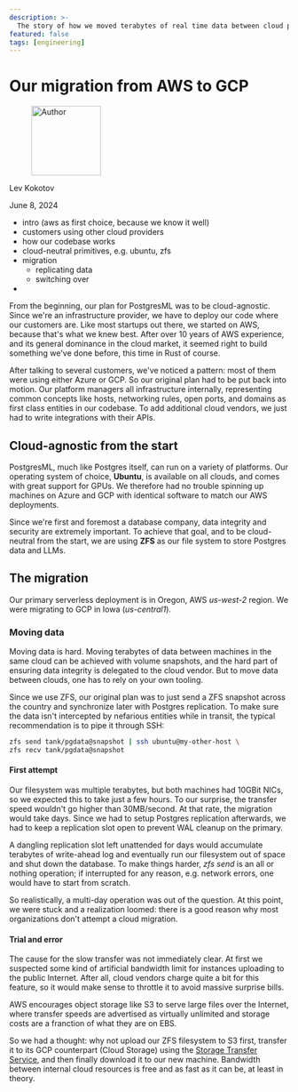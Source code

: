 ```yaml
---
description: >-
  The story of how we moved terabytes of real time data between cloud providers with minimal downtime.
featured: false
tags: [engineering]
---
```


# Our migration from AWS to GCP

<div align="left">

<figure><img src=".gitbook/assets/lev.jpg" alt="Author" width="125"><figcaption></figcaption></figure>

</div>

Lev Kokotov

June 8, 2024

- intro (aws as first choice, because we know it well)
- customers using other cloud providers
- how our codebase works
- cloud-neutral primitives, e.g. ubuntu, zfs
- migration
  - replicating data
  - switching over
-

From the beginning, our plan for PostgresML was to be cloud-agnostic. Since we're an infrastructure provider, we have to deploy our code where our customers are. Like most startups out there, we started on AWS, because that's what we knew best. After over 10 years of AWS experience, and its general dominance in the cloud market, it seemed right to build something we've done before, this time in Rust of course.

After talking to several customers, we've noticed a pattern: most of them were using either Azure or GCP. So our original plan had to be put back into motion. Our platform managers all infrastructure internally, representing common concepts like hosts, networking rules, open ports, and domains as first class entities in our codebase. To add additional cloud vendors, we just had to write integrations with their APIs.

## Cloud-agnostic from the start

PostgresML, much like Postgres itself, can run on a variety of platforms. Our operating system of choice, **Ubuntu**, is available on all clouds, and comes with great support for GPUs. We therefore had no trouble spinning up machines on Azure and GCP with identical software to match our AWS deployments.

Since we're first and foremost a database company, data integrity and security are extremely important. To achieve that goal, and to be cloud-neutral from the start, we are using **ZFS** as our file system to store Postgres data and LLMs.

## The migration

Our primary serverless deployment is in Oregon, AWS *us-west-2* region. We were migrating to GCP in Iowa (*us-central1*).

### Moving data

Moving data is hard. Moving terabytes of data between machines in the same cloud can be achieved with volume snapshots, and the hard part of ensuring data integrity is delegated to the cloud vendor. But to move data between clouds, one has to rely on your own tooling.

Since we use ZFS, our original plan was to just send a ZFS snapshot across the country and synchronize later with Postgres replication. To make sure the data isn't intercepted by nefarious entities while in transit, the typical recommendation is to pipe it through SSH:

```bash
zfs send tank/pgdata@snapshot | ssh ubuntu@my-other-host \
zfs recv tank/pgdata@snapshot
```

#### First attempt

Our filesystem was multiple terabytes, but both machines had 10GBit NICs, so we expected this to take just a few hours. To our surprise, the transfer speed wouldn't go higher than 30MB/second. At that rate, the migration would take days. Since we had to setup Postgres replication afterwards, we had to keep a replication slot open to prevent WAL cleanup on the primary.

A dangling replication slot left unattended for days would accumulate terabytes of write-ahead log and eventually run our filesystem out of space and shut down the database. To make things harder, _zfs send_ is an all or nothing operation; if interrupted for any reason, e.g. network errors, one would have to start from scratch.

So realistically, a multi-day operation was out of the question. At this point, we were stuck and a realization loomed: there is a good reason why most organizations don't attempt a cloud migration.

#### Trial and error

The cause for the slow transfer was not immediately clear. At first we suspected some kind of artificial bandwidth limit for instances uploading to the public Internet. After all, cloud vendors charge quite a bit for this feature, so it would make sense to throttle it to avoid massive surprise bills.

AWS encourages object storage like S3 to serve large files over the Internet, where transfer speeds are advertised as virtually unlimited and storage costs are a franction of what they are on EBS.

So we had a thought: why not upload our ZFS filesystem to S3 first, transfer it to its GCP counterpart (Cloud Storage) using the [Storage Transfer Service](https://cloud.google.com/storage-transfer/docs/cloud-storage-to-cloud-storage), and then finally download it to our new machine. Bandwidth between internal cloud resources is free and as fast as it can be, at least in theory.

